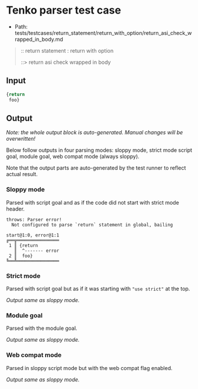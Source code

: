 # Tenko parser test case

- Path: tests/testcases/return_statement/return_with_option/return_asi_check_wrapped_in_body.md

> :: return statement : return with option
>
> ::> return asi check wrapped in body

## Input


`````js
{return 
 foo}
`````

## Output

_Note: the whole output block is auto-generated. Manual changes will be overwritten!_

Below follow outputs in four parsing modes: sloppy mode, strict mode script goal, module goal, web compat mode (always sloppy).

Note that the output parts are auto-generated by the test runner to reflect actual result.

### Sloppy mode

Parsed with script goal and as if the code did not start with strict mode header.

`````
throws: Parser error!
  Not configured to parse `return` statement in global, bailing

start@1:0, error@1:1
╔══╦════════════════
 1 ║ {return
   ║  ^------- error
 2 ║  foo}
╚══╩════════════════

`````

### Strict mode

Parsed with script goal but as if it was starting with `"use strict"` at the top.

_Output same as sloppy mode._

### Module goal

Parsed with the module goal.

_Output same as sloppy mode._

### Web compat mode

Parsed in sloppy script mode but with the web compat flag enabled.

_Output same as sloppy mode._
